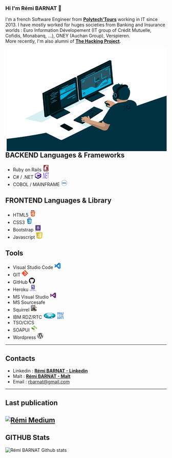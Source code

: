 ### Hi I'm Rémi BARNAT 👋

I'm a french Software Engineer from [**Polytech'Tours**](https://polytech.univ-tours.fr/version-francaise/navigation/cycle-ingenieur) working in IT since 2013. I have mostly worked for huges societies from Banking and Insurance worlds : Euro Information Dévelopement (IT group of  Crédit Mutuelle, Cofidis, Monabanq, ...), ONEY (Auchan Group), Verspieren.
</br>
More recently, I'm also alumni of [**The Hacking Project**](https://www.thehackingproject.org/).

  <img align="right" alt="GIF" src="https://github.com/rbarnat/rbarnat/blob/6523a3d0f114c4ec1b91463de09fab00c4dcd78e/code.gif?raw=true" width="500" height="320" />

## BACKEND Languages & Frameworks
- Ruby on Rails <img title="Rails" alt="Rails" src="https://raw.githubusercontent.com/rbarnat/rbarnat/master/myicons/rails-original-wordmark.svg" width="20" height="20"/>
- C# / .NET <img title="git" alt="git" src="https://raw.githubusercontent.com/rbarnat/rbarnat/master/myicons/c-sharp-c-seeklogo.com.svg" width="20" height="20" /> <img title="git" alt="git" src="https://raw.githubusercontent.com/rbarnat/rbarnat/master/myicons/downloads-dotnet.svg" width="20" height="20" />  
- COBOL / MAINFRAME <img title="git" alt="git" src="https://raw.githubusercontent.com/rbarnat/rbarnat/master/myicons/i-cobol.svg" width="20" height="20" />

## FRONTEND Languages & Library
- HTML5 <img title="html" alt="html" src="https://raw.githubusercontent.com/rbarnat/rbarnat/master/myicons/html5-original-wordmark.svg" width="20" height="20" />
- CSS3 <img title="CSS" alt="CSS" src="https://raw.githubusercontent.com/rbarnat/rbarnat/master/myicons/css3-original-wordmark.svg" width="20" height="20" />
- Bootstrap <img title="Bootstrap" alt="Bootstrap" src="https://raw.githubusercontent.com/rbarnat/rbarnat/master/myicons/bootstrap-plain-wordmark.svg" width="20" height="20"/>
- Javascript  <img title="git" alt="git" src="https://raw.githubusercontent.com/rbarnat/rbarnat/master/myicons/javascript-seeklogo.com.svg" width="20" height="20" />

## Tools
- Visual Studio Code <img title="git" alt="git" src="https://raw.githubusercontent.com/rbarnat/rbarnat/master/myicons/visual-studio-code-1.svg" width="20" height="20" />
- GIT <img title="git" alt="git" src="https://raw.githubusercontent.com/rbarnat/rbarnat/master/myicons/git-original.svg" width="20" height="20" />
- GitHub <img title="github" alt="github" src="https://raw.githubusercontent.com/rbarnat/rbarnat/master/myicons/github-original.svg" width="20" height="20" />
- Heroku <img title="heroku" alt="heroku" src="https://raw.githubusercontent.com/rbarnat/rbarnat/master/myicons/heroku-plain-wordmark.svg" width="20" height="20" />
- MS Visual Studio <img title="git" alt="git" src="https://raw.githubusercontent.com/rbarnat/rbarnat/master/myicons/Visual_Studio_2013_Logo.svg" width="20" height="20" />
- MS Sourcesafe
- Squirrel <img title="git" alt="git" src="https://raw.githubusercontent.com/rbarnat/rbarnat/master/myicons/squirreL_sql.svg" width="20" height="20" />
- IBM RDZ/RTC <img title="git" alt="git" src="https://raw.githubusercontent.com/rbarnat/rbarnat/master/myicons/IBM_RDZ_RTC.svg" width="40" height="20" /> <img title="git" alt="git" src="https://raw.githubusercontent.com/rbarnat/rbarnat/master/myicons/IBM_Services.svg" width="20" height="20" />  
- TSO/CICS
- SOAPUI <img title="git" alt="git" src="https://raw.githubusercontent.com/rbarnat/rbarnat/master/myicons/soapui-logo.svg" width="20" height="20" /> 
- Wordpress <img title="wordpress" alt="wordpress" src="https://raw.githubusercontent.com/rbarnat/rbarnat/master/myicons/wordpress-plain.svg" width="20" height="20"/>


---

## Contacts
- Linkedin : [**Rémi BARNAT - Linkedin**](https://fr.linkedin.com/in/r%C3%A9mi-barnat-813a5066)
- Malt : [**Rémi BARNAT - Malt**](https://www.malt.fr/profile/remibarnat)
- Email : rbarnat@gmail.com
---

## Last publication
[![Rémi Medium](https://github-readme-medium.vercel.app/?username=rbarnat)](https://medium.com/@rbarnat)
---

## GITHUB Stats
<img align="left" alt="Rémi BARNAT Github stats" src="https://github-readme-stats.vercel.app/api?username=rbarnat&theme=tokyonight&show_icons=true&hide_border=true" />


